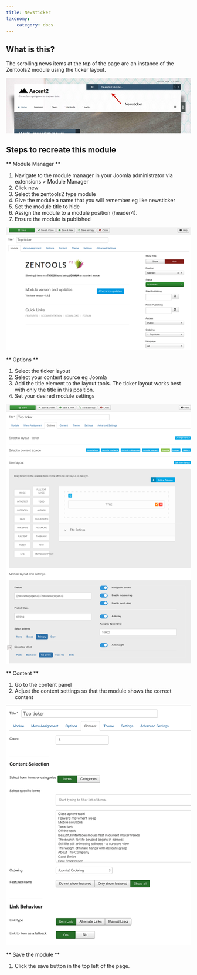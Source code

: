 ```yaml
---
title: Newsticker
taxonomy:
    category: docs
---
```


## What is this?
The scrolling news items at the top of the page are an instance of the Zentools2 module using the ticker layout.

![Zentools2 Newsticker](/images/frontpage/newsticker.jpg)


## Steps to recreate this module


** Module Manager **
1. Navigate to the module manager in your Joomla administrator via extensions > Module Manager
2. Click new
3. Select the zentools2 type module
4. Give the module a name that you will remember eg like newsticker 
5. Set the module title to hide
6. Assign the module to a module position (header4).
7. Ensure the module is published

![Module settings](/images/ticker/ticker-module-settings.png)

** Options **
1. Select the ticker layout
2. Select your content source eg Joomla 
3. Add the title element to the layout tools. The ticker layout works best with only the title in this position.
4. Set your desired module settings

![Module Options](/images/ticker/ticker-module-options.png)

** Content **
1. Go to the content panel
2. Adjust the content settings so that the module shows the correct content

![Module Content](/images/ticker/ticker-module-content.png)

** Save the module **
1. Click the save button in the top left of the page.








